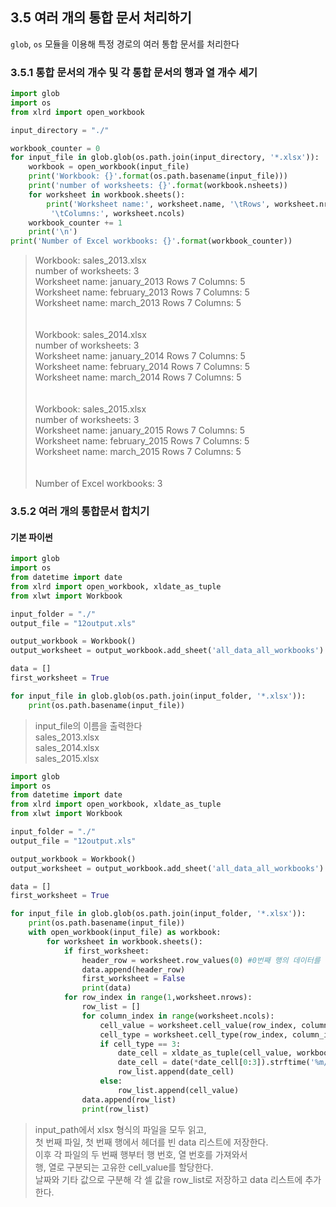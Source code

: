## 3.5 여러 개의 통합 문서 처리하기
`glob`, `os` 모듈을 이용해 특정 경로의 여러 통합 문서를 처리한다

### 3.5.1 통합 문서의 개수 및 각 통합 문서의 행과 열 개수 세기
```python
import glob
import os
from xlrd import open_workbook

input_directory = "./"

workbook_counter = 0
for input_file in glob.glob(os.path.join(input_directory, '*.xlsx')):
    workbook = open_workbook(input_file)
    print('Workbook: {}'.format(os.path.basename(input_file)))
    print('number of worksheets: {}'.format(workbook.nsheets))
    for worksheet in workbook.sheets():
        print('Worksheet name:', worksheet.name, '\tRows', worksheet.nrows,\
         '\tColumns:', worksheet.ncols)
    workbook_counter += 1
    print('\n')
print('Number of Excel workbooks: {}'.format(workbook_counter))
```
>Workbook: sales_2013.xlsx\
number of worksheets: 3\
Worksheet name: january_2013 	Rows 7 	Columns: 5\
Worksheet name: february_2013 	Rows 7 	Columns: 5\
Worksheet name: march_2013 	Rows 7 	Columns: 5\
\
\
Workbook: sales_2014.xlsx\
number of worksheets: 3\
Worksheet name: january_2014 	Rows 7 	Columns: 5\
Worksheet name: february_2014 	Rows 7 	Columns: 5\
Worksheet name: march_2014 	Rows 7 	Columns: 5\
\
\
Workbook: sales_2015.xlsx\
number of worksheets: 3\
Worksheet name: january_2015 	Rows 7 	Columns: 5\
Worksheet name: february_2015 	Rows 7 	Columns: 5\
Worksheet name: march_2015 	Rows 7 	Columns: 5\
\
\
Number of Excel workbooks: 3

### 3.5.2 여러 개의 통합문서 합치기
#### 기본 파이썬
```python
import glob
import os
from datetime import date
from xlrd import open_workbook, xldate_as_tuple
from xlwt import Workbook

input_folder = "./"
output_file = "12output.xls"

output_workbook = Workbook()
output_worksheet = output_workbook.add_sheet('all_data_all_workbooks')

data = []
first_worksheet = True

for input_file in glob.glob(os.path.join(input_folder, '*.xlsx')):
    print(os.path.basename(input_file))
```
>input_file의 이름을 출력한다\
sales_2013.xlsx\
sales_2014.xlsx\
sales_2015.xlsx

```python
import glob
import os
from datetime import date
from xlrd import open_workbook, xldate_as_tuple
from xlwt import Workbook

input_folder = "./"
output_file = "12output.xls"

output_workbook = Workbook()
output_worksheet = output_workbook.add_sheet('all_data_all_workbooks')

data = []
first_worksheet = True

for input_file in glob.glob(os.path.join(input_folder, '*.xlsx')):
    print(os.path.basename(input_file))
    with open_workbook(input_file) as workbook:
        for worksheet in workbook.sheets():
            if first_worksheet:
                header_row = worksheet.row_values(0) #0번째 행의 데이터를 헤더로 저장
                data.append(header_row)
                first_worksheet = False
                print(data)
            for row_index in range(1,worksheet.nrows):
                row_list = []
                for column_index in range(worksheet.ncols):
                    cell_value = worksheet.cell_value(row_index, column_index) #행, 열 위치에 따라 cell 값 지정
                    cell_type = worksheet.cell_type(row_index, column_index)
                    if cell_type == 3:
                        date_cell = xldate_as_tuple(cell_value, workbook.datemode)
                        date_cell = date(*date_cell[0:3]).strftime('%m/%d/%Y')
                        row_list.append(date_cell)
                    else:
                        row_list.append(cell_value)
                data.append(row_list)
                print(row_list)
```
> input_path에서 xlsx 형식의 파일을 모두 읽고,\
첫 번째 파일, 첫 번째 행에서 헤더를 빈 data 리스트에 저장한다.\
이후 각 파일의 두 번째 행부터 행 번호, 열 번호를 가져와서\
행, 열로 구분되는 고유한 cell_value를 할당한다.\
날짜와 기타 값으로 구분해 각 셀 값을 row_list로 저장하고 data 리스트에 추가한다.
